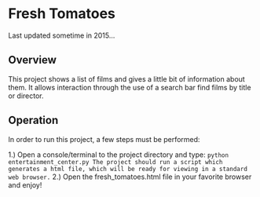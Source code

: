 # Fresh Tomatoes 

Last updated sometime in 2015...

## Overview

This project shows a list of films and gives a 
little bit of information about them. It allows 
interaction through the use of a search bar find 
films by title or director.
  
## Operation

In order to run this project, a few steps must be performed:
  
1.) Open a console/terminal to the project directory and type:
      ```
      python entertainment_center.py
      The project should run a script which generates a html file,
      which will be ready for viewing in a standard web browser.
      ```
2.) Open the fresh_tomatoes.html file in your favorite browser and enjoy!
      
